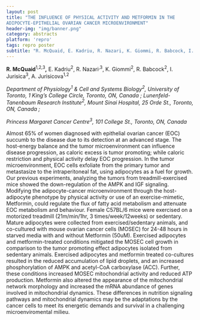 ```yaml
---
layout: post
title: "THE INFLUENCE OF PHYSICAL ACTIVITY AND METFORMIN IN THE
ADIPOCYTE-EPITHELIAL OVARIAN CANCER MICROENVIRONMENT"
header-img: "img/banner.png"
category: abstracts
platform: 'repro'
tags: repro poster
subtitle: "R. McQuaid, E. Kadriu, R. Nazari, K. Giommi, R. Babcock, I. Jurisica, A. Jurisicova"
---
```

__R. McQuaid__<sup>1,2,3</sup>__,__ E. Kadriu<sup>2</sup>, R. Nazari<sup>,3</sup>, K. Giommi<sup>2</sup>, R.
Babcock<sup>2</sup>, I. Jurisica<sup>3</sup>, A. Jurisicova<sup>1,2</sup>

_Department of Physiology<sup>1</sup> & Cell and Systems Biology<sup>2</sup>, University
of Toronto, 1 King’s College Circle, Toronto, ON, Canada ;
Lunenfeld-Tanenbaum Research Institute<sup>2</sup>, Mount Sinai Hospital, 25 Orde
St., Toronto, ON, Canada ;_

_Princess Margaret Cancer Centre<sup>3</sup>, 101 College St., Toronto, ON,
Canada_

Almost 65% of women diagnosed with epithelial ovarian cancer (EOC)
succumb to the disease due to its detection at an advanced stage. The
host-energy balance and the tumor microenvironment can influence disease
progression, as caloric excess is tumor promoting; while caloric
restriction and physical activity delay EOC progression. In the tumor
microenvironment, EOC cells exfoliate from the primary tumor and
metastasize to the intraperitoneal fat, using adipocytes as a fuel for
growth. Our previous experiments, analyzing the tumors from
treadmill-exercised mice showed the down-regulation of the AMPK and IGF
signaling. Modifying the adipocyte-cancer microenvironment through the
host-adipocyte phenotype by physical activity or use of an
exercise-mimetic, Metformin, could regulate the flux of fatty acid
metabolism and attenuate EOC metabolism and behaviour. Female C57BL/6
mice were exercised on a motorized treadmill (21m/min/1hr, 3
times/week/12weeks) or sedentary. Mature adipocytes were collected from
exercised/sedentary animals, and co-cultured with mouse ovarian cancer
cells (MOSEC) for 24-48 hours in starved media with and without
Metformin (50uM). Exercised adipocytes and metformin-treated conditions
mitigated the MOSEC cell growth in comparison to the tumor promoting
effect adipocytes isolated from sedentary animals. Exercised adipocytes
and metformin treated co-cultures resulted in the reduced accumulation
of lipid droplets, and an increased phosphorylation of AMPK and
acetyl-CoA carboxylase (ACC). Further, these conditions increased MOSEC
mitochondrial activity and reduced ATP production. Metformin also
altered the appearance of the mitochondrial network morphology and
increased the mRNA abundance of genes involved in mitochondrial
dynamics. These differences in nutrition signaling pathways and
mitochondrial dynamics may be the adaptations by the cancer cells to
meet its energetic demands and survival in a challenging
microenviromental milieu.

